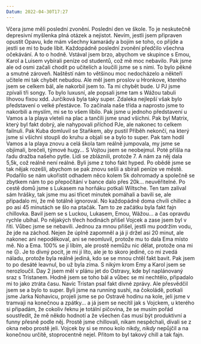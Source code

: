 ```yaml
---
Datum: 2022-04-30T17:27
---
```

Včera jsme měli poslední zvonění. Poslední den ve škole. To je neskutečně depresivní myšlenka plná otázek a nejistot. Nevím, jestli jsem připraven opustit Opavu, kde mám všechny kamarády a bojím se toho, co přijde a jestli se mi to bude líbit.
Každopádně poslední zvonění předčilo všechna očekávání. A to o hodně. Vstával jsem brzo, abychom ve skupince s Emou, Karol a Luisem vybírali peníze od studentů, což mě moc nebavilo. Pak jsme ale od osmi začali chodit po učitelích a loučili jsme se s nimi. To bylo pěkné a smutné zároveň. Naštěstí nám to většinou moc nedocházelo a někteří učitele mi tak chybět nebudou. Ale měl jsem proslov u Hronkove, kterého jsem se celkem bál, ale nakorbil jsem to. Ta mi chybět bude. U PJ jsme zpívali tři songy. To bylo luxusní, ale popsali jsme tam s Wážou tabuli lihovou fixou xdd. Jurčíková byla taky super.
Zdaleka nejlepší však bylo představení o velké přestávce. To začínala naše třída a naprosto jsme to nakorbili a myslím, mi se to všem líbilo. Pak jsme u jednoho představení u Vamos a la playa vleteli na plac a tančili jsme snad všichni. Pak byl Matrix, který byl fakt dobrý, ale nahypovali příchod PJe, ale nakonec to celkem failnuli. Pak Kuba domluvil se Staňkem, aby pustil Příběh nekončí, na který jsme si všichni stoupli do kruhu a objali se a bylo to super. Pak tam hodil Vamos a la playa znovu a celá škola tam reálně jumpovala, my jsme se objímali, brečeli, týmové hugy... S Vojtou jsem se neobejmul.
Poté přišla na řadu dražba našeho pytle. Lidi se zbláznili, protože 7. A nám za něj dala 5,5k, což reálně není reálné. Byli jsme z toho fakt hyped. Po obědě jsme se tak nějak rozešli, abychom se pak znovu sešli a sbírali peníze ve městě. Podařilo se nám ukořistit odhadem něco kolem 5k dohromady a společně se zbytkem nám to po přepočítání v bance dalo přes 20k... neuvěřitelné.
Po cestě domů jsme s Lukasem na horňáku potkali Wiltsche. Ten tam zalíval sám hrášky, tak jsme mu asi třicet minutek pomáhali a bavili se, ale připadalo mi, že mě totálně ignoroval. No každopádně doma chvíli chillec a po asi 45 minutách se šlo na ptačák.
Tam to ze začátku byla fakt fajn chillovka. Bavil jsem se s Luckou, Lukasem, Emou, Wážou... a čas opravdu rychle ubíhal. Po nějakých třech hodinách přišel Vojcek a zase jsem byl v řiti. Vůbec jsme se nebavili. Jednou za mnou přišel, jestli mu podržím vodu, že jde na záchod. Nejen že úplně zapomněl a já ji držel asi 20 minut, ale nakonec ani nepoděkoval, ani se neomluvil, protože mu to dala Ema místo mě.
No a Ema. 100% se jí líbím, ale prostě nemůžu nic dělat, protože ona mi ne ☹️. Je to divný pocit, je mi jí líto, ale je to skoro jediné, co mi zvedá náladu, protože byla reálně jediná, kdo se se mnou chtěl fakt bavit. Pak jsem to po desáté leavnul, bo už byla zima. S nikým krom Emy a Karol jsem se nerozloučil.
Day 2 jsem měl v plánu jet do Ostravy, kde byl naplánovaný sraz s Tristanem. Hodně jsem se toho bál a vůbec se mi nechtělo, připadalo mi to jako ztráta času. Navíc Tristan psal fakt divné zprávy. Ale přesvědčil jsem se a bylo to super. Byli jsme na running sushi, na čokoládě, potkali jsme Jarka Nohavicu, projeli jsme se po Ostravě hodinu na kole, jeli jsme v tramvaji na konečnou a zpátky... a já jsem se necítil jak s Vojckem, u kterého si připadám, že cokoliv řeknu je totální pičovina, že se musím pořád soustředit, že mě někdo hodnotí a že všechen čas musí být produktivní a funny přesně podle něj. Prostě jsme chillovali, nikam nespěchali, dívali se z okna nebo prostě jeli. Vojcek by si se mnou kolo nikdy, *nikdy* nepůjčil a na konečnou určítě, stoprocentně nejel. Přitom to byl takový chill a tak fajn.